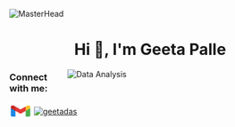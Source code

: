 ![MasterHead](https://imarticus.org/blog/wp-content/uploads/2019/05/daonline.gif)
<h1 align="center">Hi 👋, I'm Geeta Palle</h1>
<img align="right" alt="Data Analysis" width="400" src="https://analyticsindiamag.com/wp-content/uploads/2019/02/Digital-Marketing-Write-For-Us.gif">








<h3 align="left">Connect with me:</h3>
<p align="left">
<a href="https://gmail.com/dasarigeeta10@gmail.com" target="blank"><img align="center" src="https://raw.githubusercontent.com/rahuldkjain/github-profile-readme-generator/master/src/images/icons/Social/gmail.svg" alt="dasarigeeta10" height="30" width="40" /></a>
<a href="https://linkedin.com/in/geetadasari/" target="blank"><img align="center" src="https://raw.githubusercontent.com/rahuldkjain/github-profile-readme-generator/master/src/images/icons/Social/linked-in-alt.svg" alt="geetadas" height="30" width="40" /></a>
</p>
